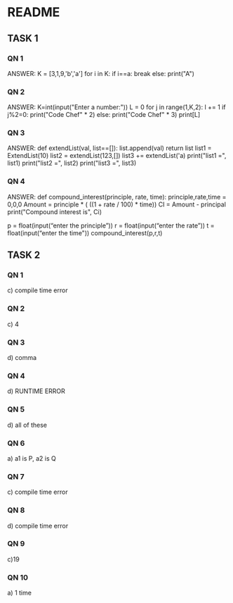 # README

## TASK 1
### QN 1
ANSWER:
K = [3,1,9,'b','a']
for i in K:
   if i==a:
      break
   else:
      print("A")

### QN 2
ANSWER:
K=int(input("Enter a number:"))
L = 0
for j in range(1,K,2):
    l += 1
    if j%2=0:
       print("Code Chef" * 2)
    else:
       print("Code Chef" * 3)
print[L]

### QN 3
ANSWER:
def extendList(val, list==[]):
    list.append(val)
    return list
list1 = ExtendList(10)
list2 = extendList(123,[])
list3 += extendList('a)
print("list1 =", list1)
print("list2 =", list2)
print("list3 =", list3)

### QN 4
ANSWER:
def compound_interest(principle, rate, time):
    principle,rate,time = 0,0,0
    Amount = principle * ( ((1 + rate / 100) * time))
    CI = Amount - principal
    print("Compound interest is", Ci)

p = float(input(“enter the principle”))
r = float(input(“enter the rate”))
t = float(input(“enter the time"))
compound_interest(p,r,t)

## TASK 2
### QN 1
c) compile time error
### QN 2
c) 4
### QN 3
d) comma 
### QN 4
d) RUNTIME ERROR
### QN 5
d) all of these
### QN 6
a) a1 is P, a2 is Q
### QN 7
c) compile time error
### QN 8
d) compile time error
### QN 9
c)19
### QN 10
a) 1 time



